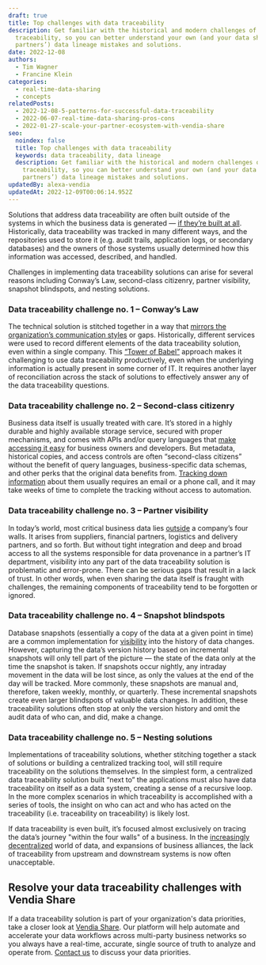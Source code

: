 ```yaml
---
draft: true
title: Top challenges with data traceability
description: Get familiar with the historical and modern challenges of data
  traceability, so you can better understand your own (and your data sharing
  partners’) data lineage mistakes and solutions.
date: 2022-12-08
authors:
  - Tim Wagner
  - Francine Klein
categories:
  - real-time-data-sharing
  - concepts
relatedPosts:
  - 2022-12-08-5-patterns-for-successful-data-traceability
  - 2022-06-07-real-time-data-sharing-pros-cons
  - 2022-01-27-scale-your-partner-ecosystem-with-vendia-share
seo:
  noindex: false
  title: Top challenges with data traceability
  keywords: data traceability, data lineage
  description: Get familiar with the historical and modern challenges of data
    traceability, so you can better understand your own (and your data sharing
    partners’) data lineage mistakes and solutions.
updatedBy: alexa-vendia
updatedAt: 2022-12-09T00:06:14.952Z
---
```


Solutions that address data traceability are often built outside of the systems in which the business data is generated — [if they’re built at all](https://www.vendia.com/blog/5-patterns-for-successful-data-traceability). Historically, data traceability was tracked in many different ways, and the repositories used to store it (e.g. audit trails, application logs, or secondary databases) and the owners of those systems usually determined how this information was accessed, described, and handled.  

Challenges in implementing data traceability solutions can arise for several reasons including Conway’s Law, second-class citizenry, partner visibility, snapshot blindspots, and nesting solutions.

### Data traceability challenge no. 1 – Conway’s Law

The technical solution is stitched together in a way that [mirrors the organization’s communication styles](https://www.melconway.com/Home/Conways_Law.html) or gaps. Historically, different services were used to record different elements of the data traceability solution, even within a single company. This [“Tower of Babel”](https://en.wikipedia.org/wiki/Tower_of_Babel) approach makes it challenging to use data traceability productively, even when the underlying information is actually present in some corner of IT. It requires another layer of reconciliation across the stack of solutions to effectively answer any of the data traceability questions.

### Data traceability challenge no. 2 – Second-class citizenry

Business data itself is usually treated with care. It’s stored in a highly durable and highly available storage service, secured with proper mechanisms, and comes with APIs and/or query languages that [make accessing it easy](https://www.vendia.com/blog/top-10-data-modeling-techniques) for business owners and developers. But metadata, historical copies, and access controls are often “second-class citizens” without the benefit of query languages, business-specific data schemas, and other perks that the original data benefits from. [Tracking down information](https://www.vendia.com/blog/blockchain-mortgage-services) about them usually requires an email or a phone call, and it may take weeks of time to complete the tracking without access to automation.

### Data traceability challenge no. 3 – Partner visibility

In today’s world, most critical business data lies [outside](https://www.vendia.com/blog/b2b-data-sharing) a company’s four walls. It arises from suppliers, financial partners, logistics and delivery partners, and so forth. But without tight integration and deep and broad access to all the systems responsible for data provenance in a partner’s IT department, visibility into any part of the data traceability solution is problematic and error-prone. There can be serious gaps that result in a lack of trust. In other words, when even sharing the data itself is fraught with challenges, the remaining components of traceability tend to be forgotten or ignored.

### Data traceability challenge no. 4 – Snapshot blindspots

Database snapshots (essentially a copy of the data at a given point in time) are a common implementation for [visibility](https://www.vendia.com/blog/how-blockchain-makes-supply-chains-predictable) into the history of data changes. However, capturing the data’s version history based on incremental snapshots will only tell part of the picture — the state of the data only at the time the snapshot is taken. If snapshots occur nightly, any intraday movement in the data will be lost since, as only the values at the end of the day will be tracked. More commonly, these snapshots are manual and, therefore, taken weekly, monthly, or quarterly. These incremental snapshots create even larger blindspots of valuable data changes. In addition, these traceability solutions often stop at only the version history and omit the audit data of who can, and did, make a change.

### Data traceability challenge no. 5 – Nesting solutions

Implementations of traceability solutions, whether stitching together a stack of solutions or building a centralized tracking tool, will still require traceability on the solutions themselves. In the simplest form, a centralized data traceability solution built “next to” the applications must also have data traceability on itself as a data system, creating a sense of a recursive loop. In the more complex scenarios in which traceability is accomplished with a series of tools, the insight on who can act and who has acted on the traceability (i.e. traceability on traceability) is likely lost.

If data traceability is even built, it’s focused almost exclusively on tracing the data’s journey "within the four walls" of a business. In the [increasingly decentralized](https://www.vendia.com/blog/shared-data-architecture) world of data, and expansions of business alliances, the lack of traceability from upstream and downstream systems is now often unacceptable.

## Resolve your data traceability challenges with Vendia Share

If a data traceability solution is part of your organization's data priorities, take a closer look at [Vendia Share](https://vendia.com/product). Our platform will help automate and accelerate your data workflows across multi-party business networks so you always have a real-time, accurate, single source of truth to analyze and operate from. [Contact us](https://vendia.com/contact-us) to discuss your data priorities.